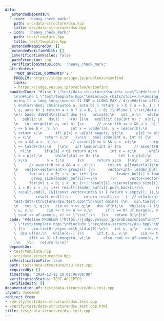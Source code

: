```yaml
---
data:
  _extendedDependsOn:
  - icon: ':heavy_check_mark:'
    path: src/data-structure/dsu.hpp
    title: src/data-structure/dsu.hpp
  - icon: ':heavy_check_mark:'
    path: test/template.hpp
    title: test/template.hpp
  _extendedRequiredBy: []
  _extendedVerifiedWith: []
  _isVerificationFailed: false
  _pathExtension: cpp
  _verificationStatusIcon: ':heavy_check_mark:'
  attributes:
    '*NOT_SPECIAL_COMMENTS*': ''
    PROBLEM: https://judge.yosupo.jp/problem/unionfind
    links:
    - https://judge.yosupo.jp/problem/unionfind
  bundledCode: "#line 1 \"test/data-structure/dsu.test.cpp\"\n#define PROBLEM \"https://judge.yosupo.jp/problem/unionfind\"\
    \n\n#line 1 \"test/template.hpp\"\n#include <bits/stdc++.h>\nusing namespace std;\n\
    using ll = long long;\nconst ll INF = LLONG_MAX / 4;\n#define all(a) begin(a),\
    \ end(a)\nbool chmin(auto& a, auto b) { return a > b ? a = b, 1 : 0; }\nbool chmax(auto&\
    \ a, auto b) { return a < b ? a = b, 1 : 0; }\n#line 1 \"src/data-structure/dsu.hpp\"\
    \n// base: d569f4\nstruct dsu {\n   private:\n   int _n;\n   vector<int> p;\n\n\
    \   public:\n   dsu() : _n(0) {}\n   explicit dsu(int n) : _n(n), p(n, -1) {}\n\
    \n   int merge(int a, int b) {\n      // assert(0 <= a && a < _n);\n      // assert(0\
    \ <= b && b < _n);\n      int x = leader(a), y = leader(b);\n      if(x == y)\
    \ return x;\n      if(-p[x] < -p[y]) swap(x, y);\n      p[x] += p[y];\n      p[y]\
    \ = x;\n      return x;\n   }\n\n   bool same(int a, int b) {\n      // assert(0\
    \ <= a && a < _n);\n      // assert(0 <= b && b < _n);\n      return leader(a)\
    \ == leader(b);\n   }\n\n   int leader(int a) {\n      // assert(0 <= a && a <\
    \ _n);\n      if(p[a] < 0) return a;\n      int x = a;\n      while(p[x] >= 0)\
    \ x = p[x];\n      while(p[a] >= 0) {\n         int t = p[a];\n         p[a] =\
    \ x;\n         a = t;\n      }\n      return x;\n   }\n\n   int size(int a) {\n\
    \      // assert(0 <= a && a < _n);\n      return -p[leader(a)];\n   }  // 818fe7\n\
    \n   vector<vector<int>> groups() {\n      vector<int> leader_buf(_n), group_size(_n);\n\
    \      for(int i = 0; i < _n; i++) {\n         leader_buf[i] = leader(i);\n  \
    \       group_size[leader_buf[i]]++;\n      }\n      vector<vector<int>> result(_n);\n\
    \      for(int i = 0; i < _n; i++) result[i].reserve(group_size[i]);\n      for(int\
    \ i = 0; i < _n; i++) result[leader_buf[i]].push_back(i);\n      result.erase(remove_if(result.begin(),\
    \ result.end(), [&](const vector<int>& v) { return v.empty(); }),\n          \
    \         result.end());\n      return result;\n   }  // bf3a1e\n};\n#line 5 \"\
    test/data-structure/dsu.test.cpp\"\n\nint main() {\n   cin.tie(0)->sync_with_stdio(0);\n\
    \n   int n, q;\n   cin >> n >> q;\n   dsu uf(n);\n   while(q--) {\n      int t,\
    \ u, v;\n      cin >> t >> u >> v;\n      if(t == 0) uf.merge(u, v);\n      else\
    \ cout << uf.same(u, v) << \"\\n\";\n   }\n   return 0;\n}\n"
  code: "#define PROBLEM \"https://judge.yosupo.jp/problem/unionfind\"\n\n#include\
    \ \"test/template.hpp\"\n#include \"src/data-structure/dsu.hpp\"\n\nint main()\
    \ {\n   cin.tie(0)->sync_with_stdio(0);\n\n   int n, q;\n   cin >> n >> q;\n \
    \  dsu uf(n);\n   while(q--) {\n      int t, u, v;\n      cin >> t >> u >> v;\n\
    \      if(t == 0) uf.merge(u, v);\n      else cout << uf.same(u, v) << \"\\n\"\
    ;\n   }\n   return 0;\n}"
  dependsOn:
  - test/template.hpp
  - src/data-structure/dsu.hpp
  isVerificationFile: true
  path: test/data-structure/dsu.test.cpp
  requiredBy: []
  timestamp: '2024-12-12 18:01:06+09:00'
  verificationStatus: TEST_ACCEPTED
  verifiedWith: []
documentation_of: test/data-structure/dsu.test.cpp
layout: document
redirect_from:
- /verify/test/data-structure/dsu.test.cpp
- /verify/test/data-structure/dsu.test.cpp.html
title: test/data-structure/dsu.test.cpp
---
```


